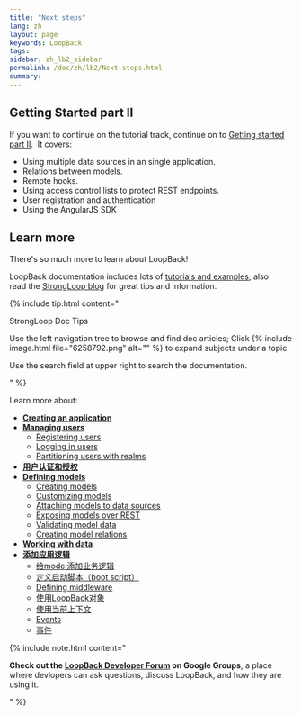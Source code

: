 ```yaml
---
title: "Next steps"
lang: zh
layout: page
keywords: LoopBack
tags:
sidebar: zh_lb2_sidebar
permalink: /doc/zh/lb2/Next-steps.html
summary:
---
```


## Getting Started part II

If you want to continue on the tutorial track, continue on to [Getting started part II](/doc/{{page.lang}}/lb2/Getting-started-part-II.html).  It covers:

*   Using multiple data sources in an single application.
*   Relations between models.
*   Remote hooks.
*   Using access control lists to protect REST endpoints.
*   User registration and authentication
*   Using the AngularJS SDK

## Learn more

There's so much more to learn about LoopBack!  

LoopBack documentation includes lots of [tutorials and examples](/doc/{{page.lang}}/lb2/Tutorials-and-examples.html); also read the [StrongLoop blog](http://strongloop.com/strongblog/) for great tips and information.

{% include tip.html content="

StrongLoop Doc Tips

Use the left navigation tree to browse and find doc articles; Click {% include image.html file=\"6258792.png\" alt=\"\" %} to expand subjects under a topic.

Use the search field at upper right to search the documentation. 

" %}

Learn more about:

*   **[Creating an application](/doc/{{page.lang}}/lb2/Creating-an-application.html)**
*   **[Managing users](/doc/{{page.lang}}/lb2/Managing-users.html)**
    *   [Registering users](/doc/{{page.lang}}/lb2/Registering-users.html)
    *   [Logging in users](/doc/{{page.lang}}/lb2/Logging-in-users.html)
    *   [Partitioning users with realms](/doc/{{page.lang}}/lb2/Partitioning-users-with-realms.html)
*   **[用户认证和授权](/doc/{{page.lang}}/lb2/6094988.html)**
*   **[Defining models](/doc/{{page.lang}}/lb2/Defining-models.html)**
    *   [Creating models](/doc/{{page.lang}}/lb2/Creating-models.html)
    *   [Customizing models](/doc/{{page.lang}}/lb2/Customizing-models.html)
    *   [Attaching models to data sources](/doc/{{page.lang}}/lb2/Attaching-models-to-data-sources.html)
    *   [Exposing models over REST](/doc/{{page.lang}}/lb2/Exposing-models-over-REST.html)
    *   [Validating model data](/doc/{{page.lang}}/lb2/Validating-model-data.html)
    *   [Creating model relations](/doc/{{page.lang}}/lb2/Creating-model-relations.html)
*   **[Working with data](/doc/{{page.lang}}/lb2/Working-with-data.html)**
*   **[添加应用逻辑](/doc/{{page.lang}}/lb2/6095037.html)**
    *   [给model添加业务逻辑](/doc/{{page.lang}}/lb2/6095039.html)
    *   [定义启动脚本（boot script）](/doc/{{page.lang}}/lb2/6095038.html)
    *   [Defining middleware](/doc/{{page.lang}}/lb2/Defining-middleware.html)
    *   [使用LoopBack对象](/doc/{{page.lang}}/lb2/6095045.html)
    *   [使用当前上下文](/doc/{{page.lang}}/lb2/6095047.html)
    *   [Events](/doc/{{page.lang}}/lb2/Events.html)
    *   [事件](/doc/{{page.lang}}/lb2/8880469.html)

{% include note.html content="

**Check out the [LoopBack Developer Forum](https://groups.google.com/forum/#!forum/loopbackjs) on Google Groups**, a place where devlopers can ask questions, discuss LoopBack, and how they are using it.

" %}
